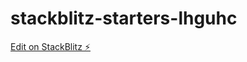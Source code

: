 # stackblitz-starters-lhguhc

[Edit on StackBlitz ⚡️](https://stackblitz.com/edit/stackblitz-starters-grn74j)
